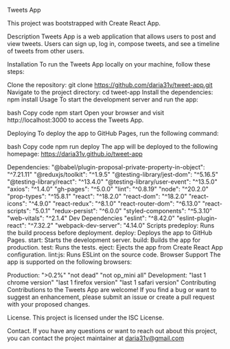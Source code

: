 Tweets App

This project was bootstrapped with Create React App.

Description
Tweets App is a web application that allows users to post and view tweets. Users can sign up, log in, compose tweets, and see a timeline of tweets from other users.

Installation
To run the Tweets App locally on your machine, follow these steps:

Clone the repository: git clone https://github.com/daria31v/tweet-app.git
Navigate to the project directory: cd tweet-app
Install the dependencies: npm install
Usage
To start the development server and run the app:

bash
Copy code
npm start
Open your browser and visit http://localhost:3000 to access the Tweets App.

Deploying
To deploy the app to GitHub Pages, run the following command:

bash
Copy code
npm run deploy
The app will be deployed to the following homepage: https://daria31v.github.io/tweet-app

Dependencies:
"@babel/plugin-proposal-private-property-in-object": "^7.21.11"
"@reduxjs/toolkit": "^1.9.5"
"@testing-library/jest-dom": "^5.16.5"
"@testing-library/react": "^13.4.0"
"@testing-library/user-event": "^13.5.0"
"axios": "^1.4.0"
"gh-pages": "^5.0.0"
"lint": "^0.8.19"
"node": "^20.2.0"
"prop-types": "^15.8.1"
"react": "^18.2.0"
"react-dom": "^18.2.0"
"react-icons": "^4.9.0"
"react-redux": "^8.1.0"
"react-router-dom": "^6.13.0"
"react-scripts": "5.0.1"
"redux-persist": "^6.0.0"
"styled-components": "^5.3.10"
"web-vitals": "^2.1.4"
Dev Dependencies
"eslint": "^8.42.0"
"eslint-plugin-react": "^7.32.2"
"webpack-dev-server": "4.14.0"
Scripts
predeploy: Runs the build process before deployment.
deploy: Deploys the app to GitHub Pages.
start: Starts the development server.
build: Builds the app for production.
test: Runs the tests.
eject: Ejects the app from Create React App configuration.
lint:js: Runs ESLint on the source code.
Browser Support
The app is supported on the following browsers:

Production:
">0.2%"
"not dead"
"not op_mini all"
Development:
"last 1 chrome version"
"last 1 firefox version"
"last 1 safari version"
Contributing
Contributions to the Tweets App are welcome! If you find a bug or want to suggest an enhancement, please submit an issue or create a pull request with your proposed changes.

License.
This project is licensed under the ISC License.

Contact.
If you have any questions or want to reach out about this project, you can contact the project maintainer at daria31v@gmail.com
